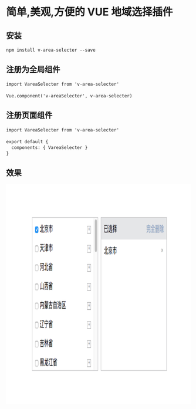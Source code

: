 # 简单,美观,方便的 VUE 地域选择插件



## 安装

```base
npm install v-area-selecter --save
```

## 注册为全局组件

```base
import VareaSelecter from 'v-area-selecter'

Vue.component('v-areaSelecter', v-area-selecter)

```
## 注册页面组件

```base
import VareaSelecter from 'v-area-selecter'

export default {
  components: { VareaSelecter }
}
```

## 效果
<img src="./src/img/demo.png" width = "600" height = "600" /> 

